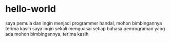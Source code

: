 # hello-world
saya pemula dan ingin menjadi programmer handal, mohon bimbingannya terima kasih
saya ingin sekali menguasai setiap bahasa pemrograman yang ada
mohon bimbingannya, terima kasih
